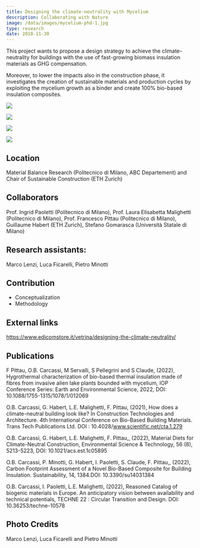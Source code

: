 ```yaml
---
title: Designing the climate-neutrality with Mycelium
description: Collaborating with Nature 
image: /data/images/mycelium-phd-1.jpg
type: research
date: 2018-11-30
---
```

This project wants to propose a design strategy to achieve the climate-neutrality for buildings with the use of fast-growing biomass insulation materials as GHG compensation.

Moreover, to lower the impacts also in the construction phase, it investigates the creation of sustainable materials and production cycles by exploiting the mycelium growth as a binder and create 100% bio-based insulation composites. 

![](/data/images/mycelium-phd-5.jpg)

![](/data/images/mycelium-phd-2.jpg)

![](/data/images/mycelium-phd-3.jpg)

![](/data/images/mycelium-phd-4.jpg)

## Location
Material Balance Research (Politecnico di Milano, ABC Departement) and Chair of Sustainable Construction (ETH Zurich)

## Collaborators
Prof. Ingrid Paoletti (Politecnico di Milano), Prof. Laura Elisabetta Malighetti (Politecnico di Milano), Prof. Francesco Pittau (Politecnico di Milano), Guillaume Habert (ETH Zurich), Stefano Gomarasca (Università Statale di Milano)

## Research assistants:
Marco Lenzi, Luca Ficarelli, Pietro Minotti

## Contribution
- Conceptualization
- Methodology

## External links
https://www.edicomstore.it/vetrina/designing-the-climate-neutrality/

## Publications
F Pittau, O.B. Carcassi, M Servalli, S Pellegrini and S Claude, (2022), Hygrothermal characterization of bio-based thermal insulation made of fibres from invasive alien lake plants bounded with mycelium, IOP Conference Series: Earth and Environmental Science, 2022, DOI: 10.1088/1755-1315/1078/1/012069

O.B. Carcassi, G. Habert, L.E. Malighetti, F. Pittau, (2021), How does a climate-neutral building look like?  In Construction Technologies and Architecture. 4th International Conference on Bio-Based Building Materials. Trans Tech Publications Ltd. DOI : 10.4028/www.scientific.net/cta.1.279 

O.B. Carcassi, G. Habert, L.E. Malighetti, F. Pittau,, (2022), Material Diets for Climate-Neutral Construction, Environmental Science & Technology, 56 (8), 5213-5223, DOI: 10.1021/acs.est.1c05895

O.B. Carcassi, P. Minotti, G. Habert, I. Paoletti, S. Claude, F. Pittau,, (2022), Carbon Footprint Assessment of a Novel Bio-Based Composite for Building Insulation. Sustainability, 14, 1384.DOI: 10.3390/su14031384

O.B. Carcassi, I. Paoletti, L.E. Malighetti, (2022), Reasoned Catalog of biogenic materials in Europe. An anticipatory vision between availability and technical potentials, TECHNE 22 : Circular Transition and Design. DOI: 10.36253/techne-10578

## Photo Credits
Marco Lenzi, Luca Ficarelli and Pietro Minotti
